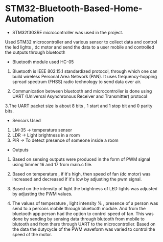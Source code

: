 # STM32-Bluetooth-Based-Home-Automation

* STM32f303RE microcontroller was used in the project.

Used STM32 microcontroller and various sensor to collect data and control the led lights , dc motor and send the data to a user mobile and controlled the outputs through bluetooth

* Bluetooth module used HC-05 

1. Bluetooth is IEEE 802.15.1 standardized protocol, through which one can build wireless Personal Area Network (PAN). It uses frequency-hopping spread spectrum (FHSS) radio technology to send data over air.

2. Communication between bluetooth and microcontroller is done using UART (Universal Asynchronous Receiver and Transmitter) protocol

3.The UART packet size is about 8 bits , 1 start and 1 stop bit and 0 parity bits.

* Sensors Used
1. LM-35 -> temperature sensor 
2. LDR -> Light brightness in a room
3. PIR -> To detect presence of someone inside a room

* Outputs

1. Based on sensing outputs were produced in the form of PWM signal using timmer 16 and 17 from main.c file. 

2. Based on temperature , if it's high, then speed of fan (dc motor) was increased  and decreased if it's low by adjusting the pwm signal.

3. Based on the intensity of light the brightness of LED lights was adjusted by adjusting the PWM values.

4. The values of temperature , light intensity % , presence of a person was send to a persons mobile through bluetooth module.
And from the bluetooth app person had the option to control speed of fan. This was done by sending by sensing data through blutooth from mobile to blutooth and from there through UART to the microcontroller. Based on the data the dutycycle of the PWM waveform was varied to control the speed of the motor.

